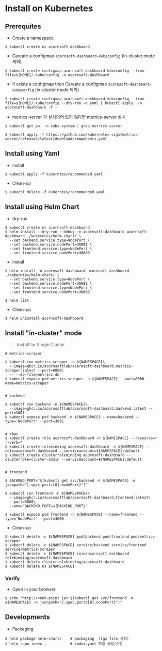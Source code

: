 # Install on Kubernetes

## Prerequites

* Create a namespace
```
$ kubectl create ns acornsoft-dashboard
```

* Careate a configmap `acornsoft-dashboard-kubeconfig`  (in-cluster mode 제외)

```
$ kubectl create configmap acornsoft-dashboard-kubeconfig --from-file=${HOME}/.kube/config -n acornsoft-dashboard
```

* If exists a configmap then Careate a configmap `acornsoft-dashboard-kubeconfig`  (in-cluster mode 제외)
```
$ kubectl create configmap acornsoft-dashboard-kubeconfig --from-file=${HOME}/.kube/config --dry-run -o yaml | kubectl apply  -n acornsoft-dashboard -f -
```

* metrics-server 가 설치되어 있지 않다면 metrics-server 설치
```
$ kubectl get po  -n kube-system | grep metrics-server

$ kubectl apply -f https://github.com/kubernetes-sigs/metrics-server/releases/latest/download/components.yaml
```


## Install using Yaml

* Install
```
$ kubectl apply -f kuberntes/recommended.yaml
```

* Clean-up
```
$ kubectl delete -f kuberntes/recommended.yaml
```


## Install using Helm Chart

* dry-run

```
$ kubectl create ns acornsoft-dashboard
$ helm install --dry-run --debug -n acornsoft-dashboard acornsoft-dashboard ./kuberntes/helm-chart/ \
  --set backend.service.type=NodePort \
  --set backend.service.nodePort=30081 \
  --set frontend.service.type=NodePort \
  --set frontend.service.nodePort=30080
```

* Install

```
$ helm install -n acornsoft-dashboard acornsoft-dashboard ./kuberntes/helm-chart/ \
  --set backend.service.type=NodePort \
  --set backend.service.nodePort=30081 \
  --set frontend.service.type=NodePort \
  --set frontend.service.nodePort=30080

$ helm list
```

* Clean-up
```
$ helm uninstall acornsoft-dashboard
```


## Install "in-cluster" mode
> Install for Single Cluster

```
# metrics-scraper

$ kubectl run metrics-scraper -n ${NAMESPACE}\
  --image=ghcr.io/acornsoftlab/acornsoft-dashboard.metrics-scraper:latest --port=8000\
  -- --db-file=metrics.db
$ kubectl expose pod metrics-scraper -n ${NAMESPACE} --port=8000 --name=metrics-scraper


# backend

$ kubectl run backend -n ${NAMESPACE}\
  --image=ghcr.io/acornsoftlab/acornsoft-dashboard.backend:latest --port=3001
$ kubectl expose pod backend -n ${NAMESPACE} --name=backend --type='NodePort' --port=3001


# rbac
$ kubectl create role acornsoft-dashboard -n ${NAMESPACE} --resource=* --verb=*
$ kubectl create rolebinding acornsoft-dashboard -n ${NAMESPACE} --role=acornsoft-dashboard --serviceaccount=${NAMESPACE}:default
$ kubectl create clusterrolebinding acornsoft-dashboard --clusterrole=cluster-admin --serviceaccount=${NAMESPACE}:default


# frontend

$ BACKEND_PORT="$(kubectl get svc/backend -n ${NAMESPACE} -o jsonpath="{.spec.ports[0].nodePort}")"

$ kubectl run frontend -n ${NAMESPACE}\
  --image=ghcr.io/acornsoftlab/acornsoft-dashboard.frontend:latest\
  --port=3000\
  --env="BACKEND_PORT=${BACKEND_PORT}"

$ kubectl expose pod frontend -n ${NAMESPACE} --name=frontend --type='NodePort' --port=3000

```

* Clean-up

```
$ kubectl delete -n ${NAMESPACE} pod/backend pod/frontend pod/metrics-scraper
$ kubectl delete -n ${NAMESPACE} service/backend service/frontend service/metrics-scraper
$ kubectl delete -n ${NAMESPACE} role/acornsoft-dashboard rolebinding/acornsoft-dashboard
$ kubectl delete clusterrolebinding/acornsoft-dashboard
$ kubectl delete ns ${NAMESPACE}
```


### Verify

* Open in your browser

```
$ echo "http://<end-point ip>:$(kubectl get svc/frontend -n ${NAMESPACE} -o jsonpath="{.spec.ports[0].nodePort}")"
```


## Developments

* Packaging

```
$ helm package helm-chart/    # packaging  (tgz file 생성)
$ helm repo index .           # index.yaml 파일 생성/수정
```
